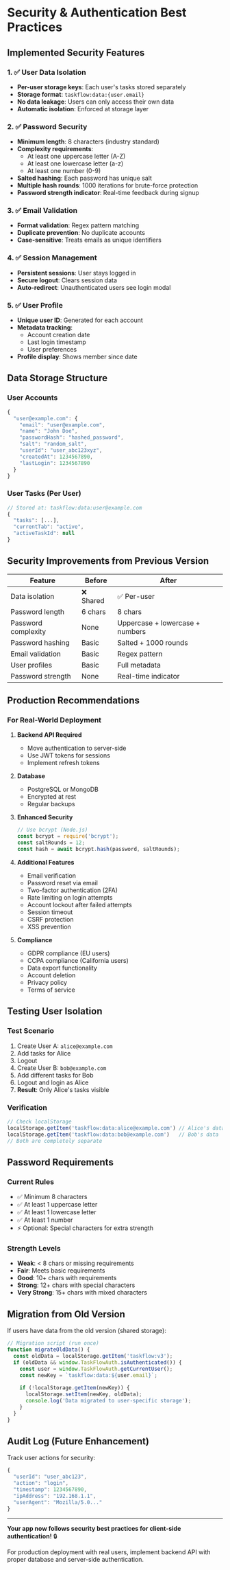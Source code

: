 # Security & Authentication Best Practices

## Implemented Security Features

### 1. ✅ User Data Isolation
- **Per-user storage keys**: Each user's tasks stored separately
- **Storage format**: `taskflow:data:{user.email}`
- **No data leakage**: Users can only access their own data
- **Automatic isolation**: Enforced at storage layer

### 2. ✅ Password Security
- **Minimum length**: 8 characters (industry standard)
- **Complexity requirements**:
  - At least one uppercase letter (A-Z)
  - At least one lowercase letter (a-z)
  - At least one number (0-9)
- **Salted hashing**: Each password has unique salt
- **Multiple hash rounds**: 1000 iterations for brute-force protection
- **Password strength indicator**: Real-time feedback during signup

### 3. ✅ Email Validation
- **Format validation**: Regex pattern matching
- **Duplicate prevention**: No duplicate accounts
- **Case-sensitive**: Treats emails as unique identifiers

### 4. ✅ Session Management
- **Persistent sessions**: User stays logged in
- **Secure logout**: Clears session data
- **Auto-redirect**: Unauthenticated users see login modal

### 5. ✅ User Profile
- **Unique user ID**: Generated for each account
- **Metadata tracking**:
  - Account creation date
  - Last login timestamp
  - User preferences
- **Profile display**: Shows member since date

## Data Storage Structure

### User Accounts
```javascript
{
  "user@example.com": {
    "email": "user@example.com",
    "name": "John Doe",
    "passwordHash": "hashed_password",
    "salt": "random_salt",
    "userId": "user_abc123xyz",
    "createdAt": 1234567890,
    "lastLogin": 1234567890
  }
}
```

### User Tasks (Per User)
```javascript
// Stored at: taskflow:data:user@example.com
{
  "tasks": [...],
  "currentTab": "active",
  "activeTaskId": null
}
```

## Security Improvements from Previous Version

| Feature | Before | After |
|---------|--------|-------|
| Data isolation | ❌ Shared | ✅ Per-user |
| Password length | 6 chars | 8 chars |
| Password complexity | None | Uppercase + lowercase + numbers |
| Password hashing | Basic | Salted + 1000 rounds |
| Email validation | Basic | Regex pattern |
| User profiles | Basic | Full metadata |
| Password strength | None | Real-time indicator |

## Production Recommendations

### For Real-World Deployment

1. **Backend API Required**
   - Move authentication to server-side
   - Use JWT tokens for sessions
   - Implement refresh tokens

2. **Database**
   - PostgreSQL or MongoDB
   - Encrypted at rest
   - Regular backups

3. **Enhanced Security**
   ```javascript
   // Use bcrypt (Node.js)
   const bcrypt = require('bcrypt');
   const saltRounds = 12;
   const hash = await bcrypt.hash(password, saltRounds);
   ```

4. **Additional Features**
   - Email verification
   - Password reset via email
   - Two-factor authentication (2FA)
   - Rate limiting on login attempts
   - Account lockout after failed attempts
   - Session timeout
   - CSRF protection
   - XSS prevention

5. **Compliance**
   - GDPR compliance (EU users)
   - CCPA compliance (California users)
   - Data export functionality
   - Account deletion
   - Privacy policy
   - Terms of service

## Testing User Isolation

### Test Scenario
1. Create User A: `alice@example.com`
2. Add tasks for Alice
3. Logout
4. Create User B: `bob@example.com`
5. Add different tasks for Bob
6. Logout and login as Alice
7. **Result**: Only Alice's tasks visible

### Verification
```javascript
// Check localStorage
localStorage.getItem('taskflow:data:alice@example.com') // Alice's data
localStorage.getItem('taskflow:data:bob@example.com')   // Bob's data
// Both are completely separate
```

## Password Requirements

### Current Rules
- ✅ Minimum 8 characters
- ✅ At least 1 uppercase letter
- ✅ At least 1 lowercase letter
- ✅ At least 1 number
- ⚡ Optional: Special characters for extra strength

### Strength Levels
- **Weak**: < 8 chars or missing requirements
- **Fair**: Meets basic requirements
- **Good**: 10+ chars with requirements
- **Strong**: 12+ chars with special characters
- **Very Strong**: 15+ chars with mixed characters

## Migration from Old Version

If users have data from the old version (shared storage):

```javascript
// Migration script (run once)
function migrateOldData() {
  const oldData = localStorage.getItem('taskflow:v3');
  if (oldData && window.TaskFlowAuth.isAuthenticated()) {
    const user = window.TaskFlowAuth.getCurrentUser();
    const newKey = `taskflow:data:${user.email}`;
    
    if (!localStorage.getItem(newKey)) {
      localStorage.setItem(newKey, oldData);
      console.log('Data migrated to user-specific storage');
    }
  }
}
```

## Audit Log (Future Enhancement)

Track user actions for security:
```javascript
{
  "userId": "user_abc123",
  "action": "login",
  "timestamp": 1234567890,
  "ipAddress": "192.168.1.1",
  "userAgent": "Mozilla/5.0..."
}
```

---

**Your app now follows security best practices for client-side authentication!** 🔒

For production deployment with real users, implement backend API with proper database and server-side authentication.
